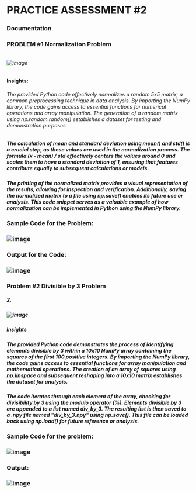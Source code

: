 # PRACTICE ASSESSMENT #2
### Documentation

### PROBLEM #1 Normalization Problem
######
###### ![image](https://github.com/user-attachments/assets/8a1ac54e-ed9c-4deb-ad8c-959023014072)

#### Insights: 
###### The provided Python code effectively normalizes a random 5x5 matrix, a common preprocessing technique in data analysis. By importing the NumPy library, the code gains access to essential functions for numerical operations and array manipulation. The generation of a random matrix using np.random.random() establishes a dataset for testing and demonstration purposes.

##### The calculation of mean and standard deviation using mean() and std() is a crucial step, as these values are used in the normalization process. The formula (x - mean) / std effectively centers the values around 0 and scales them to have a standard deviation of 1, ensuring that features contribute equally to subsequent calculations or models.

##### The printing of the normalized matrix provides a visual representation of the results, allowing for inspection and verification. Additionally, saving the normalized matrix to a file using np.save() enables its future use or analysis. This code snippet serves as a valuable example of how normalization can be implemented in Python using the NumPy library.


### Sample Code for the Problem: 
### ![image](https://github.com/user-attachments/assets/b317744e-1be3-4ce4-9fcf-f2589d88823e)


### Output for the Code: 
### ![image](https://github.com/user-attachments/assets/9e8de645-3d33-4950-b74f-10e0efeef85d)

### Problem #2 Divisible by 3 Problem

##### 2. 
##### ![image](https://github.com/user-attachments/assets/54c10dce-dce5-46b6-b47f-686f4b7cf46e)

##### Insights
##### The provided Python code demonstrates the process of identifying elements divisible by 3 within a 10x10 NumPy array containing the squares of the first 100 positive integers. By importing the NumPy library, the code gains access to essential functions for array manipulation and mathematical operations. The creation of an array of squares using np.linspace and subsequent reshaping into a 10x10 matrix establishes the dataset for analysis.

##### The code iterates through each element of the array, checking for divisibility by 3 using the modulo operator (%). Elements divisible by 3 are appended to a list named div_by_3. The resulting list is then saved to a .npy file named "div_by_3.npy" using np.save(). This file can be loaded back using np.load() for future reference or analysis.

### Sample Code for the problem:
### ![image](https://github.com/user-attachments/assets/90423ed6-e1ed-4cf7-a413-d6492c3d6072)

### Output: 
### ![image](https://github.com/user-attachments/assets/39c64e9c-1bf6-451f-9796-0d52352fc2cb)
